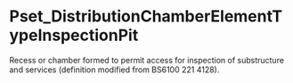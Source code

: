 # Pset_DistributionChamberElementTypeInspectionPit

Recess or chamber formed to permit access for inspection of substructure and services (definition modified from BS6100 221 4128).
<!-- end of short definition -->


